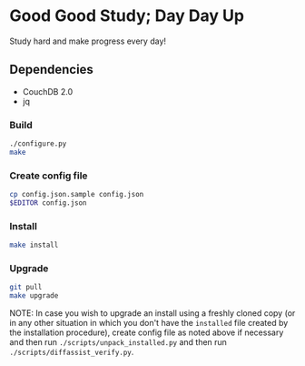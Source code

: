 # Good Good Study; Day Day Up

Study hard and make progress every day!

## Dependencies

* CouchDB 2.0
* jq

### Build

```bash
./configure.py
make
```

### Create config file

```bash
cp config.json.sample config.json
$EDITOR config.json
```

### Install

```bash
make install
```

### Upgrade

```bash
git pull
make upgrade
```

NOTE: In case you wish to upgrade an install using a freshly cloned
copy (or in any other situation in which you don't have the `installed`
file created by the installation procedure), create config file as noted
above if necessary and then run `./scripts/unpack_installed.py` and then
run `./scripts/diffassist_verify.py`.
